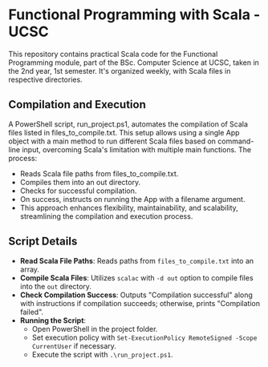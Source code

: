 # Functional Programming with Scala - UCSC

This repository contains practical Scala code for the Functional Programming module, part of the BSc. Computer Science at UCSC, taken in the 2nd year, 1st semester. It's organized weekly, with Scala files in respective directories.

## Compilation and Execution
A PowerShell script, run_project.ps1, automates the compilation of Scala files listed in files_to_compile.txt. This setup allows using a single App object with a main method to run different Scala files based on command-line input, overcoming Scala's limitation with multiple main functions. The process:

- Reads Scala file paths from files_to_compile.txt.
- Compiles them into an out directory.
- Checks for successful compilation.
- On success, instructs on running the App with a filename argument.
- This approach enhances flexibility, maintainability, and scalability, streamlining the compilation and execution process.


## Script Details
- **Read Scala File Paths**: Reads paths from `files_to_compile.txt` into an array.
- **Compile Scala Files**: Utilizes `scalac` with `-d out` option to compile files into the `out` directory.
- **Check Compilation Success**: Outputs "Compilation successful" along with instructions if compilation succeeds; otherwise, prints "Compilation failed".
- **Running the Script**:
  - Open PowerShell in the project folder.
  - Set execution policy with `Set-ExecutionPolicy RemoteSigned -Scope CurrentUser` if necessary.
  - Execute the script with `.\run_project.ps1`.